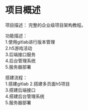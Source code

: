 # 项目概述
项目描述：
  完整的企业级项目架构教程。  

功能描述：  
  1.使用gitlab进行版本管理  
  2.h5游戏活动  
  3.后端接口服务    
  4.后台管理系统  
  5.服务器部署  

搭建流程：  
  1.搭建gitlab
  2.搭建多页面h5项目  
  3.搭建后端接口  
  4.搭建后台管理系统  
  5.服务器部署  
